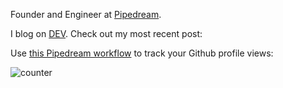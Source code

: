 Founder and Engineer at [Pipedream](https://pipedream.com).

I blog on [DEV](http://dev.to/). Check out my most recent post:

<!-- dev -->
<!-- devend -->

Use [this Pipedream workflow](https://pipedream.com/@tod/github-profile-view-counter-p_G6CNmN/readme) to track your Github profile views:

![counter](https://en77c11f84opae9.m.pipedream.net)
